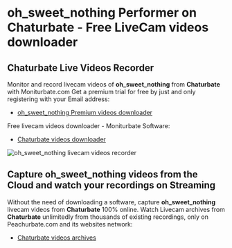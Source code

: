 # oh_sweet_nothing Performer on Chaturbate - Free LiveCam videos downloader

## Chaturbate Live Videos Recorder

Monitor and record livecam videos of **oh_sweet_nothing** from **Chaturbate** with Moniturbate.com
Get a premium trial for free by just and only registering with your Email address:
* [oh_sweet_nothing Premium videos downloader](https://moniturbate.com/request-demo-licence-key.html)

Free livecam videos downloader - Moniturbate Software:
* [Chaturbate videos downloader](https://moniturbate.com/moniturbate-download-software.html)

![oh_sweet_nothing livecam videos recorder](https://peachurnet.com/templates/moniturbate-software.png)


## Capture oh_sweet_nothing videos from the Cloud and watch your recordings on Streaming

Without the need of downloading a software, capture **oh_sweet_nothing** livecam videos from **Chaturbate** 100% online.
Watch Livecam archives from **Chaturbate** unlimitedly from thousands of existing recordings, only on Peachurbate.com and its websites network:
* [Chaturbate videos archives](https://peachurnet.com/)